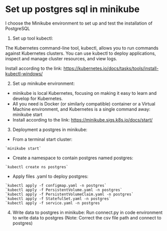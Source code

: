 # Set up postgres sql in minikube
I choose the Minikube environment to set up and test the installation of PostgreSQL 

1. Set up tool kubectl:


The Kubernetes command-line tool, kubectl, allows you to run commands against Kubernetes clusters. You can use kubectl to deploy applications, inspect and manage cluster resources, and view logs.

Install according to the link: https://kubernetes.io/docs/tasks/tools/install-kubectl-windows/

2. Set up minikube environment:

- minikube is local Kubernetes, focusing on making it easy to learn and develop for Kubernetes.
- All you need is Docker (or similarly compatible) container or a Virtual Machine environment, and Kubernetes is a single command away: minikube start
- Install according to the link: https://minikube.sigs.k8s.io/docs/start/


3. Deployment a postgres in minikube:
- From a terminal start cluster:
```
`minikube start`
```
- Create a namespace to contain postgres named postgres:
```
`kubectl create ns postgres`
```
- Apply files .yaml to deploy postgres:
```
`kubectl apply -f configmap.yaml -n postgres`
`kubectl apply -f PersistentVolume.yaml -n postgres`
`kubectl apply -f PersistentVolumeClaim.yaml -n postgres`
`kubectl apply -f StatefulSet.yaml -n postgres`
`kubectl apply -f service.yaml -n postgres`
```

4. Write data to postgres in minikube:
Run connect.py in code environment to write data to postgres (Note: Correct the csv file path and connect to postgres)



